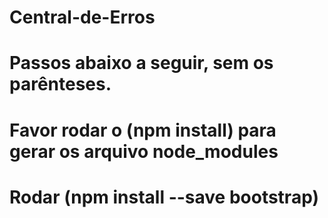 # Central-de-Erros
# Passos abaixo a seguir, sem os parênteses.
# Favor rodar o (npm install) para gerar os arquivo node_modules
# Rodar (npm install --save bootstrap) 